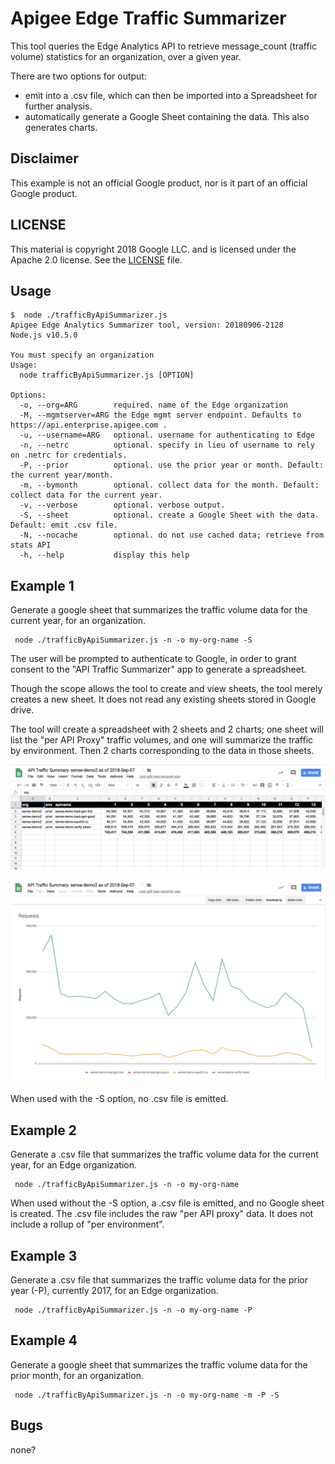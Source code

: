# Apigee Edge Traffic Summarizer

This tool queries the Edge Analytics API to retrieve message_count (traffic volume) statistics for an organization, over a given year.

There are two options for output:

- emit into a .csv file, which can then be imported into a Spreadsheet for further analysis.
- automatically generate a Google Sheet containing the data. This also generates charts.

## Disclaimer

This example is not an official Google product, nor is it part of an official Google product.

## LICENSE

This material is copyright 2018 Google LLC.
and is licensed under the Apache 2.0 license. See the [LICENSE](LICENSE) file.

## Usage

```
$  node ./trafficByApiSummarizer.js
Apigee Edge Analytics Summarizer tool, version: 20180906-2128
Node.js v10.5.0

You must specify an organization
Usage:
  node trafficByApiSummarizer.js [OPTION]

Options:
  -o, --org=ARG        required. name of the Edge organization
  -M, --mgmtserver=ARG the Edge mgmt server endpoint. Defaults to https://api.enterprise.apigee.com .
  -u, --username=ARG   optional. username for authenticating to Edge
  -n, --netrc          optional. specify in lieu of username to rely on .netrc for credentials.
  -P, --prior          optional. use the prior year or month. Default: the current year/month.
  -m, --bymonth        optional. collect data for the month. Default: collect data for the current year.
  -v, --verbose        optional. verbose output.
  -S, --sheet          optional. create a Google Sheet with the data. Default: emit .csv file.
  -N, --nocache        optional. do not use cached data; retrieve from stats API
  -h, --help           display this help
```

## Example 1

Generate a google sheet that summarizes the traffic volume data for the current year, for an organization.

```
 node ./trafficByApiSummarizer.js -n -o my-org-name -S
```

The user will be prompted to authenticate to Google, in order to grant
consent to the "API Traffic Summarizer" app to generate a spreadsheet.

Though the scope allows the tool to create and view sheets, the tool merely
creates a new sheet. It does not read any existing sheets stored in Google drive.

The tool will create a spreadsheet with 2 sheets and 2 charts; one sheet will
list the "per API Proxy" traffic volumes, and one will summarize the traffic by
environment.  Then 2 charts corresponding to the data in those sheets.


![Sheet1](images/screenshot-20180907-083518.png "per-API Proxy traffic sheet")

![Chart1](images/screenshot-20180907-083533.png "per-API Proxy traffic chart")


When used with the -S option, no .csv file is emitted.


## Example 2

Generate a .csv file that summarizes the traffic volume data for the current year, for an Edge organization.

```
 node ./trafficByApiSummarizer.js -n -o my-org-name
```

When used without the -S option, a .csv file is emitted, and no Google sheet is created. The .csv file includes the raw "per API proxy" data.  It does not include a rollup of "per environment".


## Example 3

Generate a .csv file that summarizes the traffic volume data for the prior year (-P), currently 2017, for an Edge organization.


```
 node ./trafficByApiSummarizer.js -n -o my-org-name -P
```

## Example 4

Generate a google sheet that summarizes the traffic volume data for the prior month, for an organization.

```
 node ./trafficByApiSummarizer.js -n -o my-org-name -m -P -S
```


## Bugs

none?

